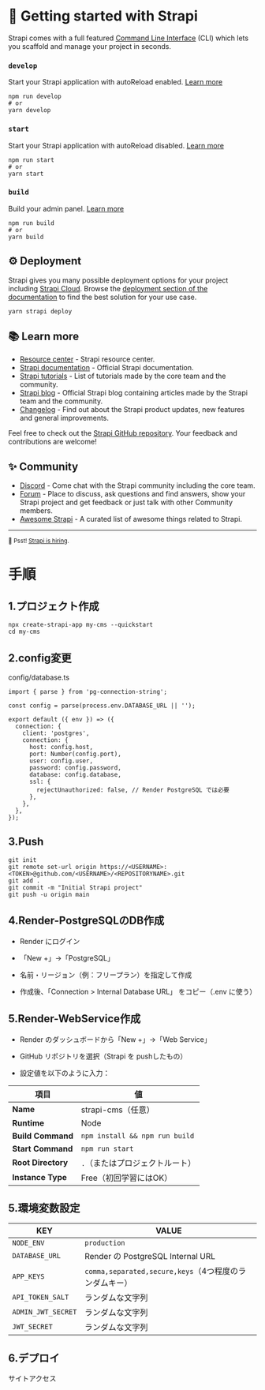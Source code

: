 # 🚀 Getting started with Strapi

Strapi comes with a full featured [Command Line Interface](https://docs.strapi.io/dev-docs/cli) (CLI) which lets you scaffold and manage your project in seconds.

### `develop`

Start your Strapi application with autoReload enabled. [Learn more](https://docs.strapi.io/dev-docs/cli#strapi-develop)

```
npm run develop
# or
yarn develop
```

### `start`

Start your Strapi application with autoReload disabled. [Learn more](https://docs.strapi.io/dev-docs/cli#strapi-start)

```
npm run start
# or
yarn start
```

### `build`

Build your admin panel. [Learn more](https://docs.strapi.io/dev-docs/cli#strapi-build)

```
npm run build
# or
yarn build
```

## ⚙️ Deployment

Strapi gives you many possible deployment options for your project including [Strapi Cloud](https://cloud.strapi.io). Browse the [deployment section of the documentation](https://docs.strapi.io/dev-docs/deployment) to find the best solution for your use case.

```
yarn strapi deploy
```

## 📚 Learn more

- [Resource center](https://strapi.io/resource-center) - Strapi resource center.
- [Strapi documentation](https://docs.strapi.io) - Official Strapi documentation.
- [Strapi tutorials](https://strapi.io/tutorials) - List of tutorials made by the core team and the community.
- [Strapi blog](https://strapi.io/blog) - Official Strapi blog containing articles made by the Strapi team and the community.
- [Changelog](https://strapi.io/changelog) - Find out about the Strapi product updates, new features and general improvements.

Feel free to check out the [Strapi GitHub repository](https://github.com/strapi/strapi). Your feedback and contributions are welcome!

## ✨ Community

- [Discord](https://discord.strapi.io) - Come chat with the Strapi community including the core team.
- [Forum](https://forum.strapi.io/) - Place to discuss, ask questions and find answers, show your Strapi project and get feedback or just talk with other Community members.
- [Awesome Strapi](https://github.com/strapi/awesome-strapi) - A curated list of awesome things related to Strapi.

---

<sub>🤫 Psst! [Strapi is hiring](https://strapi.io/careers).</sub>

# 手順

## 1.プロジェクト作成

```
npx create-strapi-app my-cms --quickstart
cd my-cms
```

## 2.config変更

config/database.ts

```
import { parse } from 'pg-connection-string';

const config = parse(process.env.DATABASE_URL || '');

export default ({ env }) => ({
  connection: {
    client: 'postgres',
    connection: {
      host: config.host,
      port: Number(config.port),
      user: config.user,
      password: config.password,
      database: config.database,
      ssl: {
        rejectUnauthorized: false, // Render PostgreSQL では必要
      },
    },
  },
});
```

## 3.Push

```
git init
git remote set-url origin https://<USERNAME>:<TOKEN>@github.com/<USERNAME>/<REPOSITORYNAME>.git
git add .
git commit -m "Initial Strapi project"
git push -u origin main
```

## 4.Render-PostgreSQLのDB作成

- Render にログイン

- 「New +」→「PostgreSQL」

- 名前・リージョン（例：フリープラン）を指定して作成

- 作成後、「Connection > Internal Database URL」 をコピー（.env に使う）

## 5.Render-WebService作成

- Render のダッシュボードから「New +」→「Web Service」

- GitHub リポジトリを選択（Strapi を pushしたもの）

- 設定値を以下のように入力：

| 項目                 | 値                              |
| ------------------ | ------------------------------ |
| **Name**           | strapi-cms（任意）                 |
| **Runtime**        | Node                           |
| **Build Command**  | `npm install && npm run build` |
| **Start Command**  | `npm run start`                |
| **Root Directory** | `.`（またはプロジェクトルート）              |
| **Instance Type**  | Free（初回学習にはOK）                 |

## 5.環境変数設定

| KEY                | VALUE                                      |
| ------------------ | ------------------------------------------ |
| `NODE_ENV`         | `production`                               |
| `DATABASE_URL`     | Render の PostgreSQL Internal URL           |
| `APP_KEYS`         | `comma,separated,secure,keys`（4つ程度のランダムキー） |
| `API_TOKEN_SALT`   | ランダムな文字列                                   |
| `ADMIN_JWT_SECRET` | ランダムな文字列                                   |
| `JWT_SECRET`       | ランダムな文字列                                   |

## 6.デプロイ
サイトアクセス

